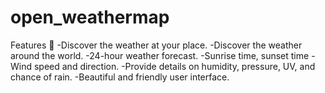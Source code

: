 # open_weathermap

Features 🌟
-Discover the weather at your place.
-Discover the weather around the world.
-24-hour weather forecast.
-Sunrise time, sunset time
-Wind speed and direction.
-Provide details on humidity, pressure, UV, and chance of rain.
-Beautiful and friendly user interface.

